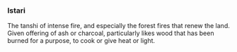 ### Istari

The tanshi of intense fire, and especially the forest fires that renew the land. Given offering of ash or charcoal, particularly likes wood that has been burned for a purpose, to cook or give heat or light.